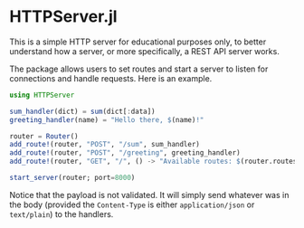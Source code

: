 # HTTPServer.jl

This is a simple HTTP server for educational purposes only, to better
understand how a server, or more specifically, a REST API server works.

The package allows users to set routes and start a server to listen for
connections and handle requests. Here is an example.

```julia
using HTTPServer

sum_handler(dict) = sum(dict[:data])
greeting_handler(name) = "Hello there, $(name)!"

router = Router()
add_route!(router, "POST", "/sum", sum_handler)
add_route!(router, "POST", "/greeting", greeting_handler)
add_route!(router, "GET", "/", () -> "Available routes: $(router.routes))"

start_server(router; port=8000)
```

Notice that the payload is not validated. It will simply send whatever
was in the body (provided the `Content-Type` is either `application/json`
or `text/plain`) to the handlers.
